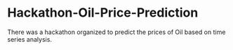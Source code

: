 # Hackathon-Oil-Price-Prediction
There was a hackathon organized to predict the prices of Oil based on time series analysis.
